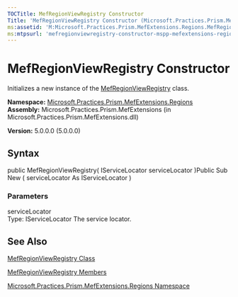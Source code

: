 ```yaml
---
TOCTitle: MefRegionViewRegistry Constructor
Title: 'MefRegionViewRegistry Constructor (Microsoft.Practices.Prism.MefExtensions.Regions)'
ms:assetid: 'M:Microsoft.Practices.Prism.MefExtensions.Regions.MefRegionViewRegistry.\#ctor(Microsoft.Practices.ServiceLocation.IServiceLocator)'
ms:mtpsurl: 'mefregionviewregistry-constructor-mspp-mefextensions-regions.md'
---
```


# MefRegionViewRegistry Constructor

Initializes a new instance of the [MefRegionViewRegistry](https://msdn.microsoft.com/library/microsoft.practices.prism.mefextensions.regions.mefregionviewregistry) class.

**Namespace:** [Microsoft.Practices.Prism.MefExtensions.Regions](https://msdn.microsoft.com/library/microsoft.practices.prism.mefextensions.regions)
**Assembly:** Microsoft.Practices.Prism.MefExtensions (in Microsoft.Practices.Prism.MefExtensions.dll)

**Version:** 5.0.0.0 (5.0.0.0)

## Syntax
public MefRegionViewRegistry( IServiceLocator serviceLocator )Public Sub New ( serviceLocator As IServiceLocator )

### Parameters

serviceLocator  
Type: IServiceLocator
The service locator.

## See Also
[MefRegionViewRegistry Class](https://msdn.microsoft.com/library/microsoft.practices.prism.mefextensions.regions.mefregionviewregistry)

[MefRegionViewRegistry Members](https://msdn.microsoft.com/allmembers.t:microsoft.practices.prism.mefextensions.regions.mefregionviewregistry)

[Microsoft.Practices.Prism.MefExtensions.Regions Namespace](https://msdn.microsoft.com/library/microsoft.practices.prism.mefextensions.regions)
